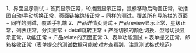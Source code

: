 1、界面显示测试
    + 首页显示正常，轮播图显示正常，鼠标移动后动画正常，轮播图自动/手动切换正常，页面链接跳转正常
    + 同样的测试，覆盖所有导航栏的页面
    + 同样的测试，覆盖手机端
2、产品详情页测试
    + 产品review显示正常，星级正常，列表正常，分页正常
    + detail跳转正常
    + 产品切换的颜色切换、型号切换显示正常，功能正常
    + 产品relate的页面正常
3、表单功能测试
    + 表单提交正常，邮箱接收正常（表单提交的测试数据可能被对方查看到，注意测试格式规范）    